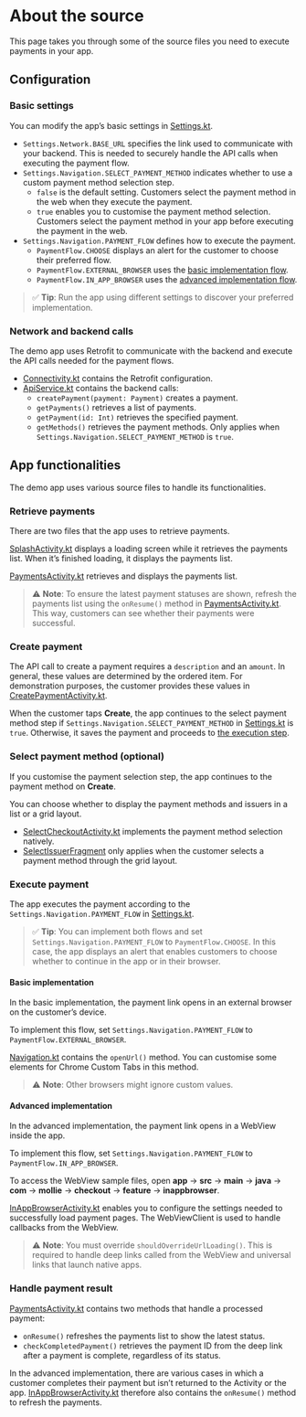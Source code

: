 # About the source

This page takes you through some of the source files you need to execute payments in your app.

## Configuration

### Basic settings

You can modify the app’s basic settings in [Settings.kt](app/src/main/java/com/mollie/checkout/Settings.kt).

-   `Settings.Network.BASE_URL` specifies the link used to communicate with your backend. This is needed to securely handle the API calls when executing the payment flow.
-   `Settings.Navigation.SELECT_PAYMENT_METHOD` indicates whether to use a custom payment method selection step.
    -   `false` is the default setting. Customers select the payment method in the web when they execute the payment. 
    -   `true` enables you to customise the payment method selection. Customers select the payment method in your app before executing the payment in the web.
-   `Settings.Navigation.PAYMENT_FLOW` defines how to execute the payment.
    -   `PaymentFlow.CHOOSE` displays an alert for the customer to choose their preferred flow.
    -   `PaymentFlow.EXTERNAL_BROWSER` uses the [basic implementation flow](FLOW_BASIC.md).
    -   `PaymentFlow.IN_APP_BROWSER` uses the [advanced implementation flow](FLOW_ADVANCED.md).

> :white_check_mark: **Tip**: Run the app using different settings to discover your preferred implementation.

### Network and backend calls

The demo app uses Retrofit to communicate with the backend and execute the API calls needed for the payment flows.

-   [Connectivity.kt](app/src/main/java/com/mollie/checkout/data/net/Connectivity.kt) contains the Retrofit configuration.  
-   [ApiService.kt](app/src/main/java/com/mollie/checkout/data/net/ApiService.kt) contains the backend calls:
    -   `createPayment(payment: Payment)` creates a payment.
    -   `getPayments()` retrieves a list of payments.
    -   `getPayment(id: Int)` retrieves the specified payment.
    -   `getMethods()` retrieves the payment methods. Only applies when `Settings.Navigation.SELECT_PAYMENT_METHOD` is `true`.

## App functionalities

The demo app uses various source files to handle its functionalities.

### Retrieve payments

There are two files that the app uses to retrieve payments.

[SplashActivity.kt](app/src/main/java/com/mollie/checkout/feature/splash/SplashActivity.kt) displays a loading screen while it retrieves the payments list. When it’s finished loading, it displays the payments list.
    
[PaymentsActivity.kt](app/src/main/java/com/mollie/checkout/feature/payments/PaymentsActivity.kt) retrieves and displays the payments list.

> :warning: **Note**: To ensure the latest payment statuses are shown, refresh the payments list using the `onResume()` method in [PaymentsActivity.kt](app/src/main/java/com/mollie/checkout/feature/payments/PaymentsActivity.kt). This way, customers can see whether their payments were successful.

### Create payment

The API call to create a payment requires a `description` and an `amount`. In general, these values are determined by the ordered item. For demonstration purposes, the customer provides these values in [CreatePaymentActivity.kt](app/src/main/java/com/mollie/checkout/feature/payments/create/CreatePaymentActivity.kt).

When the customer taps **Create**, the app continues to the select payment method step if `Settings.Navigation.SELECT_PAYMENT_METHOD` in [Settings.kt](app/src/main/java/com/mollie/checkout/Settings.kt) is `true`. Otherwise, it saves the payment and proceeds to [the execution step](#execute-payment).

### Select payment method (optional)

If you customise the payment selection step, the app continues to the payment method on **Create**.

You can choose whether to display the payment methods and issuers in a list or a grid layout.

-   [SelectCheckoutActivity.kt](app/src/main/java/com/mollie/checkout/feature/payments/selectcheckout/SelectCheckoutActivity.kt) implements the payment method selection natively.
-   [SelectIssuerFragment](app/src/main/java/com/mollie/checkout/feature/payments/selectcheckout/SelectIssuerFragment.kt) only applies when the customer selects a payment method through the grid layout.

### Execute payment

The app executes the payment according to the `Settings.Navigation.PAYMENT_FLOW` in [Settings.kt](app/src/main/java/com/mollie/checkout/Settings.kt).

> :white_check_mark: **Tip**: You can implement both flows and set `Settings.Navigation.PAYMENT_FLOW` to `PaymentFlow.CHOOSE`. In this case, the app displays an alert that enables customers to choose whether to continue in the app or in their browser.

#### Basic implementation

In the basic implementation, the payment link opens in an external browser on the customer’s device.

To implement this flow, set `Settings.Navigation.PAYMENT_FLOW` to `PaymentFlow.EXTERNAL_BROWSER`.

[Navigation.kt](app/src/main/java/com/mollie/checkout/feature/Navigation.kt) contains the `openUrl()` method. You can customise some elements for Chrome Custom Tabs in this method.

> :warning: **Note**: Other browsers might ignore custom values.

#### Advanced implementation

In the advanced implementation, the payment link opens in a WebView inside the app.

To implement this flow, set `Settings.Navigation.PAYMENT_FLOW` to `PaymentFlow.IN_APP_BROWSER`.

To access the WebView sample files, open **app** → **src** → **main** → **java** → **com** → **mollie** → **checkout** → **feature** → **inappbrowser**.

[InAppBrowserActivity.kt](app/src/main/java/com/mollie/checkout/feature/inappbrowser/InAppBrowserActivity.kt) enables you to configure the settings needed to successfully load payment pages. The WebViewClient is used to handle callbacks from the WebView.

> :warning: **Note**: You must override `shouldOverrideUrlLoading()`. This is required to handle deep links called from the WebView and universal links that launch native apps.

### Handle payment result

[PaymentsActivity.kt](app/src/main/java/com/mollie/checkout/feature/payments/PaymentsActivity.kt) contains two methods that handle a processed payment:
-   `onResume()` refreshes the payments list to show the latest status.
-   `checkCompletedPayment()` retrieves the payment ID from the deep link after a payment is complete, regardless of its status.

In the advanced implementation, there are various cases in which a customer completes their payment but isn’t returned to the Activity or the app. [InAppBrowserActivity.kt](app/src/main/java/com/mollie/checkout/feature/inappbrowser/InAppBrowserActivity.kt) therefore also contains the `onResume()` method to refresh the payments.
